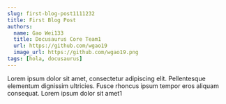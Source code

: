 ```yaml
---
slug: first-blog-post1111232
title: First Blog Post
authors:
  name: Gao Wei133
  title: Docusaurus Core Team1
  url: https://github.com/wgao19
  image_url: https://github.com/wgao19.png
tags: [hola, docusaurus]
---
```


Lorem ipsum dolor sit amet, consectetur adipiscing elit. Pellentesque elementum dignissim ultricies. Fusce rhoncus ipsum tempor eros aliquam consequat. Lorem ipsum dolor sit amet1
